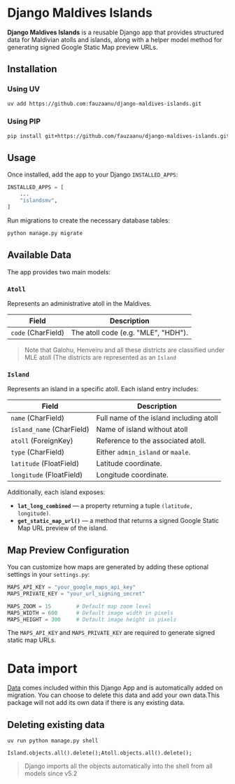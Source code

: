 # Django Maldives Islands

**Django Maldives Islands** is a reusable Django app that provides structured data for Maldivian atolls and islands, along with a helper model method for generating signed Google Static Map preview URLs.

## Installation

### Using UV

```bash
uv add https://github.com:fauzaanu/django-maldives-islands.git
```

### Using PIP

```bash
pip install git+https://github.com/fauzaanu/django-maldives-islands.git
```

## Usage

Once installed, add the app to your Django `INSTALLED_APPS`:

```python
INSTALLED_APPS = [
    ...
    "islandsmv",
]
```

Run migrations to create the necessary database tables:

```bash
python manage.py migrate
```

## Available Data

The app provides two main models:

### `Atoll`

Represents an administrative atoll in the Maldives.

| Field              | Description                        |
| ------------------ | ---------------------------------- |
| `code` (CharField) | The atoll code (e.g. "MLE", "HDH"). |

> Note that Galohu, Henveiru and all these districts are classified under MLE atoll (The districts are represented as an `Island`

### `Island`

Represents an island in a specific atoll. Each island entry includes:

| Field                     | Description                        |
| ------------------------- | ---------------------------------- |
| `name` (CharField)        | Full name of the island including atoll           |
| `island_name` (CharField) | Name of island without atoll           |
| `atoll` (ForeignKey)      | Reference to the associated atoll. |
| `type` (CharField)        | Either `admin_island` or `maale`.  |
| `latitude` (FloatField)   | Latitude coordinate.               |
| `longitude` (FloatField)  | Longitude coordinate.              |

Additionally, each island exposes:

* **`lat_long_combined`** — a property returning a tuple `(latitude, longitude)`.
* **`get_static_map_url()`** — a method that returns a signed Google Static Map URL preview of the island.

## Map Preview Configuration

You can customize how maps are generated by adding these optional settings in your `settings.py`:

```python
MAPS_API_KEY = "your_google_maps_api_key"
MAPS_PRIVATE_KEY = "your_url_signing_secret"

MAPS_ZOOM = 15        # Default map zoom level
MAPS_WIDTH = 600      # Default image width in pixels
MAPS_HEIGHT = 300     # Default image height in pixels
```

The `MAPS_API_KEY` and `MAPS_PRIVATE_KEY` are required to generate signed static map URLs.

# Data import

[Data](https://github.com/fauzaanu/django-maldives-islands/blob/main/src/islandsmv/fixtures/island.json) comes included within this Django App and is automatically added on migration. You can choose to delete this data and add your own data.This package will not add its own data if there is any existing data.

## Deleting existing data

```shell
uv run python manage.py shell
```

```shell
Island.objects.all().delete();Atoll.objects.all().delete();
```

> Django imports all the objects automatically into the shell from all models since v5.2

